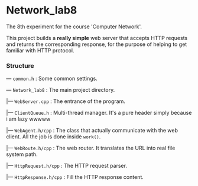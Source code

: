 # Network_lab8

The 8th experiment for the course 'Computer Network'.

This project builds a **really simple** web server that accepts HTTP requests and returns the corresponding response, for the purpose of helping to get familiar with HTTP protocol.

### Structure

— `common.h` : Some common settings.

— `Network_lab8` : The main project directory.

|— `WebServer.cpp` : The entrance of the program.

|— `ClientQueue.h` : Multi-thread manager. It's a pure header simply because i am lazy wwwww

|— `WebAgent.h/cpp` : The class that actually communicate with the web client. All the job is done inside `work()`.

|— `WebRoute.h/cpp` : The web router. It translates the URL into real file system path.

|— `HttpRequest.h/cpp` : The HTTP request parser.

|— `HttpResponse.h/cpp` : Fill the HTTP response content.